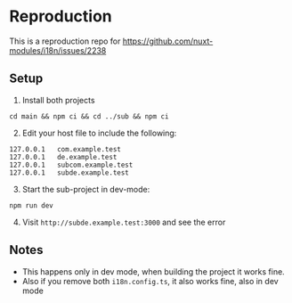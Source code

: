 # Reproduction
This is a reproduction repo for https://github.com/nuxt-modules/i18n/issues/2238
## Setup
1. Install both projects
```shell
cd main && npm ci && cd ../sub && npm ci
```
2. Edit your host file to include the following:
```
127.0.0.1	com.example.test
127.0.0.1	de.example.test
127.0.0.1	subcom.example.test
127.0.0.1	subde.example.test   
```
3. Start the sub-project in dev-mode:
```shell
npm run dev
```
4. Visit `http://subde.example.test:3000` and see the error

## Notes
- This happens only in dev mode, when building the project it works fine.
- Also if you remove both `i18n.config.ts`, it also works fine, also in dev mode
